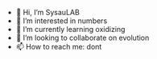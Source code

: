 - 👋 Hi, I’m SysauLAB
- 👀 I’m interested in numbers
- 🌱 I’m currently learning oxidizing
- 💞️ I’m looking to collaborate on evolution
- 📫 How to reach me: dont

<!---
sysaulab/sysaulab is a ✨ special ✨ repository because its `README.md` (this file) appears on your GitHub profile.
You can click the Preview link to take a look at your changes.
--->
